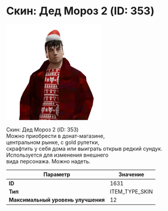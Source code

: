 # Скин: Дед Мороз 2 (ID: 353)

![Item Image](../img/1631.webp?raw=true)

Скин: Дед Мороз 2 (ID: 353)<br>Можно приобрести в донат-магазине,<br>центральном рынке, с gold рулетки,<br>скрафтить у себя дома или выиграть открыв редкий сундук.<br>Используется для изменения внешнего<br>вида персонажа. Можно надеть.


| Параметр | Значение |
|----------|----------|
| **ID** | 1631 |
| **Тип** | ITEM_TYPE_SKIN |
| **Максимальный уровень улучшения** | 12 |

